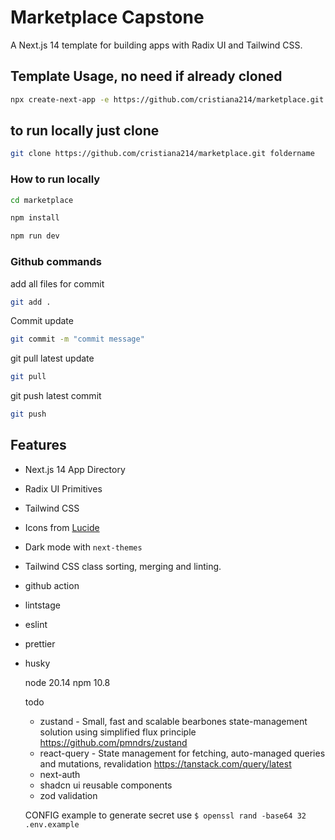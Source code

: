 # Marketplace Capstone

A Next.js 14 template for building apps with Radix UI and Tailwind CSS.

## Template Usage, no need if already cloned

```bash
npx create-next-app -e https://github.com/cristiana214/marketplace.git project-name
```

## to run locally  just clone
```bash
git clone https://github.com/cristiana214/marketplace.git foldername    //foldername can be any othername
```

### How to run locally
```bash
cd marketplace
```

```bash
npm install
```

```bash
npm run dev
```

### Github commands
add all files for commit
```bash
git add .
```
Commit update
```bash
git commit -m "commit message"
```
git pull latest update

```bash
git pull
```
git push latest commit
```bash
git push
```









## Features

- Next.js 14 App Directory
- Radix UI Primitives
- Tailwind CSS
- Icons from [Lucide](https://lucide.dev)
- Dark mode with `next-themes`
- Tailwind CSS class sorting, merging and linting.

- github action
- lintstage
- eslint
- prettier
- husky

  node 20.14
  npm 10.8

  todo
  - zustand - Small, fast and scalable bearbones state-management solution using simplified flux principle  https://github.com/pmndrs/zustand
  - react-query -  State management for fetching, auto-managed queries and mutations, revalidation https://tanstack.com/query/latest
  - next-auth
  - shadcn ui reusable components
  - zod validation

  CONFIG example
  to generate secret use `$ openssl rand -base64 32`
`  .env.example`

